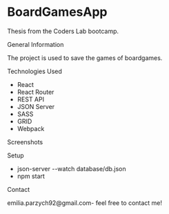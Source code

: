 # BoardGamesApp
Thesis from the Coders Lab bootcamp.

General Information

The project is used to save the games of boardgames.

Technologies Used
- React
- React Router 
- REST API
- JSON Server
- SASS 
- GRID 
- Webpack

Screenshots

Setup

- json-server --watch database/db.json
- npm start

Contact

emilia.parzych92@gmail.com- feel free to contact me!
